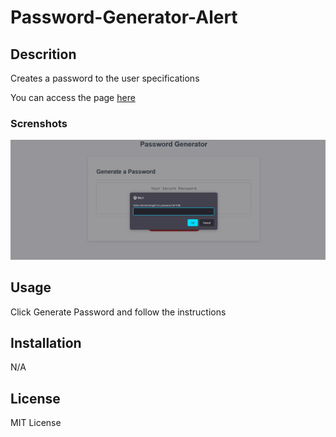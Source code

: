# Password-Generator-Alert

## Descrition
Creates a password to the user specifications

You can access the page [here](https://davidpeguero.github.io/Password-Generator-Alert/)

### Screnshots
![](./assets/images/pw-gen.png)

## Usage

Click Generate Password and follow the instructions 

## Installation 
N/A

## License
MIT License
